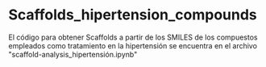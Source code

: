 # Scaffolds_hipertension_compounds
El código para obtener Scaffolds a partir de los SMILES de los compuestos empleados como tratamiento en la hipertensión se encuentra en el archivo "scaffold-analysis_hipertensión.ipynb"

